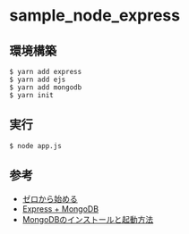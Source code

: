 # sample_node_express
## 環境構築
```
$ yarn add express
$ yarn add ejs
$ yarn add mongodb
$ yarn init
```

## 実行
```
$ node app.js
```

## 参考
- [ゼロから始める](https://qiita.com/nkjm/items/723990c518acfee6e473)
- [Express + MongoDB](https://qiita.com/itagakishintaro/items/a1519998a91061cbfb1e)
- [MongoDBのインストールと起動方法](https://qiita.com/yoh-nak/items/f0c429f10347ae7ec98b)
